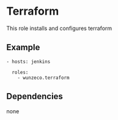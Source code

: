 Terraform
=============

This role installs and configures terraform


## Example

```
- hosts: jenkins

  roles:
    - wunzeco.terraform
```


## Dependencies

none
